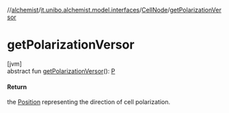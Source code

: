 //[alchemist](../../../index.md)/[it.unibo.alchemist.model.interfaces](../index.md)/[CellNode](index.md)/[getPolarizationVersor](get-polarization-versor.md)

# getPolarizationVersor

[jvm]\
abstract fun [getPolarizationVersor](get-polarization-versor.md)(): [P](../../it.unibo.alchemist.model.implementations.layers/-biomol-gradient-layer/index.md)

#### Return

the [Position](../-position/index.md) representing the direction of cell polarization.
